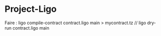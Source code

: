 # Project-Ligo

Faire :
ligo compile-contract contract.ligo main > mycontract.tz //
ligo dry-run contract.ligo main

